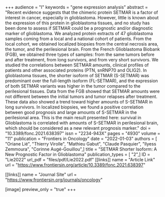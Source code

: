+++
audience = "I"
keywords = "gene expression analysis"
abstract = "Recent evidence suggests that the chimeric protein SETMAR is a factor of interest in cancer, especially in glioblastoma. However, little is known about the expression of this protein in glioblastoma tissues, and no study has been done to assess if SETMAR could be a prognostic and/or diagnostic marker of glioblastoma. We analyzed protein extracts of 47 glioblastoma samples coming from a local and a national cohort of patients. From the local cohort, we obtained localized biopsies from the central necrosis area, the tumor, and the perilesional brain. From the French Glioblastoma Biobank (FGB), we obtained three types of samples: from the same tumors before and after treatment, from long survivors, and from very short survivors. We studied the correlations between SETMAR amounts, clinical profiles of patients and other associated proteins (PTN, snRNP70 and OLIG2). In glioblastoma tissues, the shorter isoform of SETMAR (S-SETMAR) was predominant over the full-length isoform (FL-SETMAR), and the expression of both SETMAR variants was higher in the tumor compared to the perilesional tissues. Data from the FGB showed that SETMAR amounts were not different between the initial tumors and tumor relapses after treatment. These data also showed a trend toward higher amounts of S-SETMAR in long survivors. In localized biopsies, we found a positive correlation between good prognosis and large amounts of S-SETMAR in the perilesional area. This is the main result presented here: survival in Glioblastoma is correlated with amounts of S-SETMAR in perilesional brain, which should be considered as a new relevant prognosis marker."
doi = "10.3389/fonc.2021.638397"
issn = "2234-943X"
pages = "4930"
volume = "11"
publication = "Frontiers in Oncology"
date = "2022-01-03"
authors = [ "Oriane Lié", "Thierry Virolle", "Mathieu Gabut", "Claude Pasquier", "Ilyess Zemmoura", "Corinne Augé-Gouillou",]
title = "SETMAR Shorter Isoform: A New Prognostic Factor in Glioblastoma"
publication_types = [ "2",]
ID = "Lie2022"
url_pdf = "files/pdf/Lie2022.pdf"
[[links]]
name = "Article Link"
url = "https://www.frontiersin.org/article/10.3389/fonc.2021.638397"

[[links]]
name = "Journal Site"
url = "https://www.frontiersin.org/journals/oncology"

[image]
preview_only = "true"
+++
